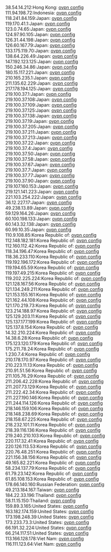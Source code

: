 38.54.14.212:Hong Kong: [ovpn config](vpn/38_54_14_212.ovpn)  
111.94.198.72:Indonesia: [ovpn config](vpn/111_94_198_72.ovpn)  
118.241.84.159:Japan: [ovpn config](vpn/118_241_84_159.ovpn)  
119.170.41.1:Japan: [ovpn config](vpn/119_170_41_1.ovpn)  
123.0.74.65:Japan: [ovpn config](vpn/123_0_74_65.ovpn)  
124.97.90.105:Japan: [ovpn config](vpn/124_97_90_105.ovpn)  
126.31.44.198:Japan: [ovpn config](vpn/126_31_44_198.ovpn)  
126.60.167.79:Japan: [ovpn config](vpn/126_60_167_79.ovpn)  
133.175.119.70:Japan: [ovpn config](vpn/133_175_119_70.ovpn)  
138.64.226.49:Japan: [ovpn config](vpn/138_64_226_49.ovpn)  
147.192.123.125:Japan: [ovpn config](vpn/147_192_123_125.ovpn)  
150.246.34.86:Japan: [ovpn config](vpn/150_246_34_86.ovpn)  
180.15.117.221:Japan: [ovpn config](vpn/180_15_117_221.ovpn)  
210.165.235.1:Japan: [ovpn config](vpn/210_165_235_1.ovpn)  
211.135.62.229:Japan: [ovpn config](vpn/211_135_62_229.ovpn)  
217.178.194.125:Japan: [ovpn config](vpn/217_178_194_125.ovpn)  
219.100.37.1:Japan: [ovpn config](vpn/219_100_37_1.ovpn)  
219.100.37.108:Japan: [ovpn config](vpn/219_100_37_108.ovpn)  
219.100.37.109:Japan: [ovpn config](vpn/219_100_37_109.ovpn)  
219.100.37.125:Japan: [ovpn config](vpn/219_100_37_125.ovpn)  
219.100.37.138:Japan: [ovpn config](vpn/219_100_37_138.ovpn)  
219.100.37.19:Japan: [ovpn config](vpn/219_100_37_19.ovpn)  
219.100.37.205:Japan: [ovpn config](vpn/219_100_37_205.ovpn)  
219.100.37.211:Japan: [ovpn config](vpn/219_100_37_211.ovpn)  
219.100.37.213:Japan: [ovpn config](vpn/219_100_37_213.ovpn)  
219.100.37.22:Japan: [ovpn config](vpn/219_100_37_22.ovpn)  
219.100.37.4:Japan: [ovpn config](vpn/219_100_37_4.ovpn)  
219.100.37.50:Japan: [ovpn config](vpn/219_100_37_50.ovpn)  
219.100.37.58:Japan: [ovpn config](vpn/219_100_37_58.ovpn)  
219.100.37.67:Japan: [ovpn config](vpn/219_100_37_67.ovpn)  
219.100.37.7:Japan: [ovpn config](vpn/219_100_37_7.ovpn)  
219.100.37.77:Japan: [ovpn config](vpn/219_100_37_77.ovpn)  
219.100.37.90:Japan: [ovpn config](vpn/219_100_37_90.ovpn)  
219.107.160.153:Japan: [ovpn config](vpn/219_107_160_153.ovpn)  
219.121.141.223:Japan: [ovpn config](vpn/219_121_141_223.ovpn)  
221.103.254.222:Japan: [ovpn config](vpn/221_103_254_222.ovpn)  
36.12.227.17:Japan: [ovpn config](vpn/36_12_227_17.ovpn)  
49.238.13.89:Japan: [ovpn config](vpn/49_238_13_89.ovpn)  
59.129.164.26:Japan: [ovpn config](vpn/59_129_164_26.ovpn)  
60.100.198.133:Japan: [ovpn config](vpn/60_100_198_133.ovpn)  
60.143.32.138:Japan: [ovpn config](vpn/60_143_32_138.ovpn)  
60.99.10.35:Japan: [ovpn config](vpn/60_99_10_35.ovpn)  
110.9.108.85:Korea Republic of: [ovpn config](vpn/110_9_108_85.ovpn)  
112.148.182.181:Korea Republic of: [ovpn config](vpn/112_148_182_181.ovpn)  
112.160.112.42:Korea Republic of: [ovpn config](vpn/112_160_112_42.ovpn)  
118.34.196.47:Korea Republic of: [ovpn config](vpn/118_34_196_47.ovpn)  
118.36.233.110:Korea Republic of: [ovpn config](vpn/118_36_233_110.ovpn)  
119.192.196.172:Korea Republic of: [ovpn config](vpn/119_192_196_172.ovpn)  
119.194.65.59:Korea Republic of: [ovpn config](vpn/119_194_65_59.ovpn)  
119.197.49.215:Korea Republic of: [ovpn config](vpn/119_197_49_215.ovpn)  
119.202.225.224:Korea Republic of: [ovpn config](vpn/119_202_225_224.ovpn)  
121.128.167.56:Korea Republic of: [ovpn config](vpn/121_128_167_56.ovpn)  
121.134.249.211:Korea Republic of: [ovpn config](vpn/121_134_249_211.ovpn)  
121.153.155.161:Korea Republic of: [ovpn config](vpn/121_153_155_161.ovpn)  
121.162.44.108:Korea Republic of: [ovpn config](vpn/121_162_44_108.ovpn)  
121.170.219.73:Korea Republic of: [ovpn config](vpn/121_170_219_73.ovpn)  
123.214.188.97:Korea Republic of: [ovpn config](vpn/123_214_188_97.ovpn)  
125.129.203.11:Korea Republic of: [ovpn config](vpn/125_129_203_11.ovpn)  
125.137.177.199:Korea Republic of: [ovpn config](vpn/125_137_177_199.ovpn)  
125.137.8.154:Korea Republic of: [ovpn config](vpn/125_137_8_154.ovpn)  
14.32.210.224:Korea Republic of: [ovpn config](vpn/14_32_210_224.ovpn)  
14.38.6.28:Korea Republic of: [ovpn config](vpn/14_38_6_28.ovpn)  
175.123.120.179:Korea Republic of: [ovpn config](vpn/175_123_120_179.ovpn)  
175.211.78.24:Korea Republic of: [ovpn config](vpn/175_211_78_24.ovpn)  
1.230.7.4:Korea Republic of: [ovpn config](vpn/1_230_7_4.ovpn)  
210.178.170.97:Korea Republic of: [ovpn config](vpn/210_178_170_97.ovpn)  
210.223.11.13:Korea Republic of: [ovpn config](vpn/210_223_11_13.ovpn)  
210.91.51.56:Korea Republic of: [ovpn config](vpn/210_91_51_56.ovpn)  
211.105.76.29:Korea Republic of: [ovpn config](vpn/211_105_76_29.ovpn)  
211.206.42.228:Korea Republic of: [ovpn config](vpn/211_206_42_228.ovpn)  
211.207.73.129:Korea Republic of: [ovpn config](vpn/211_207_73_129.ovpn)  
211.222.42.34:Korea Republic of: [ovpn config](vpn/211_222_42_34.ovpn)  
211.227.190.146:Korea Republic of: [ovpn config](vpn/211_227_190_146.ovpn)  
211.244.114.126:Korea Republic of: [ovpn config](vpn/211_244_114_126.ovpn)  
218.146.159.106:Korea Republic of: [ovpn config](vpn/218_146_159_106.ovpn)  
218.148.238.69:Korea Republic of: [ovpn config](vpn/218_148_238_69.ovpn)  
218.158.67.225:Korea Republic of: [ovpn config](vpn/218_158_67_225.ovpn)  
218.232.101.11:Korea Republic of: [ovpn config](vpn/218_232_101_11.ovpn)  
218.39.116.136:Korea Republic of: [ovpn config](vpn/218_39_116_136.ovpn)  
219.240.210.103:Korea Republic of: [ovpn config](vpn/219_240_210_103.ovpn)  
220.117.32.41:Korea Republic of: [ovpn config](vpn/220_117_32_41.ovpn)  
220.126.113.53:Korea Republic of: [ovpn config](vpn/220_126_113_53.ovpn)  
220.76.48.251:Korea Republic of: [ovpn config](vpn/220_76_48_251.ovpn)  
221.156.38.156:Korea Republic of: [ovpn config](vpn/221_156_38_156.ovpn)  
49.165.82.221:Korea Republic of: [ovpn config](vpn/49_165_82_221.ovpn)  
58.234.137.79:Korea Republic of: [ovpn config](vpn/58_234_137_79.ovpn)  
61.79.23.142:Korea Republic of: [ovpn config](vpn/61_79_23_142.ovpn)  
61.85.108.153:Korea Republic of: [ovpn config](vpn/61_85_108_153.ovpn)  
178.66.140.160:Russian Federation: [ovpn config](vpn/178_66_140_160.ovpn)  
49.213.184.167:Taiwan: [ovpn config](vpn/49_213_184_167.ovpn)  
184.22.33.196:Thailand: [ovpn config](vpn/184_22_33_196.ovpn)  
58.11.15.150:Thailand: [ovpn config](vpn/58_11_15_150.ovpn)  
159.89.3.165:United States: [ovpn config](vpn/159_89_3_165.ovpn)  
163.182.174.159:United States: [ovpn config](vpn/163_182_174_159.ovpn)  
173.198.248.39:United States: [ovpn config](vpn/173_198_248_39.ovpn)  
173.233.73.3:United States: [ovpn config](vpn/173_233_73_3.ovpn)  
66.191.32.224:United States: [ovpn config](vpn/66_191_32_224.ovpn)  
66.214.117.51:United States: [ovpn config](vpn/66_214_117_51.ovpn)  
113.166.128.178:Viet Nam: [ovpn config](vpn/113_166_128_178.ovpn)  
116.111.123.64:Viet Nam: [ovpn config](vpn/116_111_123_64.ovpn)  
